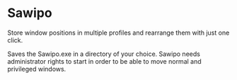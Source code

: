 # Sawipo
Store window positions in multiple profiles and rearrange them with just one click.

Saves the Sawipo.exe in a directory of your choice.
Sawipo needs administrator rights to start in order to be able to move normal and privileged windows.
